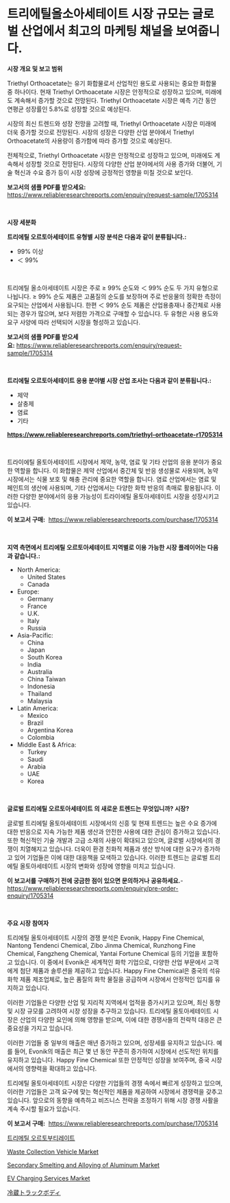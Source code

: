 <p><h1>트리에틸올소아세테이트 시장 규모는 글로벌 산업에서 최고의 마케팅 채널을 보여줍니다.</h1></p><p><strong>시장 개요 및 보고 범위</strong></p>
<p><p>Triethyl Orthoacetate는 유기 화합물로서 산업적인 용도로 사용되는 중요한 화합물 중 하나이다. 현재 Triethyl Orthoacetate 시장은 안정적으로 성장하고 있으며, 미래에도 계속해서 증가할 것으로 전망된다. Triethyl Orthoacetate 시장은 예측 기간 동안 연평균 성장률인 5.8%로 성장할 것으로 예상된다. </p><p>시장의 최신 트렌드와 성장 전망을 고려할 때, Triethyl Orthoacetate 시장은 미래에 더욱 증가할 것으로 전망된다. 시장의 성장은 다양한 산업 분야에서 Triethyl Orthoacetate의 사용량이 증가함에 따라 증가할 것으로 예상된다. </p><p>전체적으로, Triethyl Orthoacetate 시장은 안정적으로 성장하고 있으며, 미래에도 계속해서 성장할 것으로 전망된다. 시장의 다양한 산업 분야에서의 사용 증가와 더불어, 기술 혁신과 수요 증가 등이 시장 성장에 긍정적인 영향을 미칠 것으로 보인다.</p></p>
<p><strong>보고서의 샘플 PDF를 받으세요:</strong> <a href="https://www.reliableresearchreports.com/enquiry/request-sample/1705314">https://www.reliableresearchreports.com/enquiry/request-sample/1705314</a></p>
<p>&nbsp;</p>
<p><strong>시장 세분화</strong></p>
<p><strong>트리에틸 오르토아세테이트 유형별 시장 분석은 다음과 같이 분류됩니다.:</strong></p>
<p><ul><li>99% 이상</li><li>＜ 99%</li></ul></p>
<p>&nbsp;</p>
<p><p>트리에틸 올소아세테이트 시장은 주로 ≥ 99% 순도와 ＜ 99% 순도 두 가지 유형으로 나뉩니다. ≥ 99% 순도 제품은 고품질의 순도를 보장하며 주로 반응물의 정확한 측정이 요구되는 산업에서 사용됩니다. 한편 ＜ 99% 순도 제품은 산업용충재나 중간체로 사용되는 경우가 많으며, 보다 저렴한 가격으로 구매할 수 있습니다. 두 유형은 사용 용도와 요구 사양에 따라 선택되어 시장을 형성하고 있습니다.</p></p>
<p><strong>보고서의 샘플 PDF를 받으세요:</strong>&nbsp;<a href="https://www.reliableresearchreports.com/enquiry/request-sample/1705314">https://www.reliableresearchreports.com/enquiry/request-sample/1705314</a></p>
<p>&nbsp;</p>
<p><strong> 트리에틸 오르토아세테이트 응용 분야별 시장 산업 조사는 다음과 같이 분류됩니다.:</strong></p>
<p><ul><li>제약</li><li>살충제</li><li>염료</li><li>기타</li></ul></p>
<p><strong><a href="https://www.reliableresearchreports.com/triethyl-orthoacetate-r1705314">https://www.reliableresearchreports.com/triethyl-orthoacetate-r1705314</a></strong></p>
<p>&nbsp;</p>
<p><p>트라이에틸 올토아세테이트 시장에서 제약, 농약, 염료 및 기타 산업의 응용 분야가 중요한 역할을 합니다. 이 화합물은 제약 산업에서 중간체 및 반응 생성물로 사용되며, 농약 시장에서는 식물 보호 및 해충 관리에 중요한 역할을 합니다. 염료 산업에서는 염료 및 페인트의 생산에 사용되며, 기타 산업에서는 다양한 화학 반응의 촉매로 활용됩니다. 이러한 다양한 분야에서의 응용 가능성이 트라이에틸 올토아세테이트 시장을 성장시키고 있습니다.</p></p>
<p><strong>이 보고서 구매:</strong>&nbsp; <a href="https://www.reliableresearchreports.com/purchase/1705314">https://www.reliableresearchreports.com/purchase/1705314</a></p>
<p>&nbsp;</p>
<p><strong>지역 측면에서 트리에틸 오르토아세테이트 지역별로 이용 가능한 시장 플레이어는 다음과 같습니다.:</strong></p>
<p><ul>
    <li>
        North America:
        <ul>
            <li>United States</li>
            <li>Canada</li>
        </ul>
    </li>
    <li>
        Europe:
        <ul>
            <li>Germany</li>
            <li>France</li>
            <li>U.K.</li>
            <li>Italy</li>
            <li>Russia</li>
        </ul>
    </li>
    <li>
        Asia-Pacific:
        <ul>
            <li>China</li>
            <li>Japan</li>
            <li>South Korea</li>
            <li>India</li>
            <li>Australia</li>
            <li>China Taiwan</li>
            <li>Indonesia</li>
            <li>Thailand</li>
            <li>Malaysia</li>
        </ul>
    </li>
    <li>
        Latin America:
        <ul>
            <li>Mexico</li>
            <li>Brazil</li>
            <li>Argentina Korea</li>
            <li>Colombia</li>
        </ul>
    </li>
    <li>
        Middle East & Africa:
        <ul>
            <li>Turkey</li>
            <li>Saudi</li>
            <li>Arabia</li>
            <li>UAE</li>
            <li>Korea</li>
        </ul>
    </li>
    </ul></p>
<p>&nbsp;</p>
<p><strong>글로벌 트리에틸 오르토아세테이트 의 새로운 트렌드는 무엇입니까? 시장?</strong></p>
<p><p>글로벌 트리에틸 올토아세테이트 시장에서의 신흥 및 현재 트렌드는 높은 수요 증가에 대한 반응으로 지속 가능한 제품 생산과 안전한 사용에 대한 관심이 증가하고 있습니다. 또한 혁신적인 기술 개발과 고급 소재의 사용이 확대되고 있으며, 글로벌 시장에서의 경쟁이 치열해지고 있습니다. 더욱이 환경 친화적 제품과 생산 방식에 대한 요구가 증가하고 있어 기업들은 이에 대한 대응책을 모색하고 있습니다. 이러한 트렌드는 글로벌 트리에틸 올토아세테이트 시장의 변화와 성장에 영향을 미치고 있습니다.</p></p>
<p><strong>이 보고서를 구매하기 전에 궁금한 점이 있으면 문의하거나 공유하세요.</strong>- <a href="https://www.reliableresearchreports.com/enquiry/pre-order-enquiry/1705314">https://www.reliableresearchreports.com/enquiry/pre-order-enquiry/1705314</a></p>
<p>&nbsp;</p>
<p><strong>주요 시장 참여자</strong></p>
<p><p>트리에틸 올토아세테이트 시장의 경쟁 분석은 Evonik, Happy Fine Chemical, Nantong Tendenci Chemical, Zibo Jinma Chemical, Runzhong Fine Chemical, Fangzheng Chemical, Yantai Fortune Chemical 등의 기업을 포함하고 있습니다. 이 중에서 Evonik은 세계적인 화학 기업으로, 다양한 산업 부문에서 고객에게 첨단 제품과 솔루션을 제공하고 있습니다. Happy Fine Chemical은 중국의 석유 화학 제품 제조업체로, 높은 품질의 화학 물질을 공급하며 시장에서 안정적인 입지를 유지하고 있습니다.</p><p>이러한 기업들은 다양한 산업 및 지리적 지역에서 업적을 증가시키고 있으며, 최신 동향 및 시장 규모를 고려하여 시장 성장을 추구하고 있습니다. 트리에틸 올토아세테이트 시장은 산업의 다양한 요인에 의해 영향을 받으며, 이에 대한 경쟁사들의 전략적 대응은 큰 중요성을 가지고 있습니다.</p><p>이러한 기업들 중 일부의 매출은 매년 증가하고 있으며, 성장세를 유지하고 있습니다. 예를 들어, Evonik의 매출은 최근 몇 년 동안 꾸준히 증가하여 시장에서 선도적인 위치를 유지하고 있습니다. Happy Fine Chemical 또한 안정적인 성장을 보여주며, 중국 시장에서의 영향력을 확대하고 있습니다.</p><p>트리에틸 올토아세테이트 시장은 다양한 기업들의 경쟁 속에서 빠르게 성장하고 있으며, 이러한 기업들은 고객 요구에 맞는 혁신적인 제품을 제공하여 시장에서 경쟁력을 갖추고 있습니다. 앞으로의 동향을 예측하고 비즈니스 전략을 조정하기 위해 시장 경쟁 사활을 계속 주시할 필요가 있습니다.</p></p>
<p><strong>이 보고서 구매:</strong>&nbsp;&nbsp;<a href="https://www.reliableresearchreports.com/purchase/1705314">https://www.reliableresearchreports.com/purchase/1705314</a></p>
<p><p><a href="https://github.com/lkwggful07722/Market-Research-Report-List-1/blob/main/776393723159.md">트리메틸 오르토부티레이트</a></p><p><a href="https://view.publitas.com/reportprime-1/analyzing-waste-collection-vehicle-market-global-industry-perspective-and-forecast-2024-to-2031/">Waste Collection Vehicle Market</a></p><p><a href="https://github.com/irfadac/Market-Research-Report-List-2/blob/main/secondary-smelting-and-alloying-of-aluminum-market.md">Secondary Smelting and Alloying of Aluminum Market</a></p><p><a href="https://github.com/ashepherd82/Market-Research-Report-List-4/blob/main/ev-charging-services-market.md">EV Charging Services Market</a></p><p><a href="https://github.com/mathieurico66/Market-Research-Report-List-1/blob/main/736617625426.md">冷蔵トラックボディ</a></p></p>